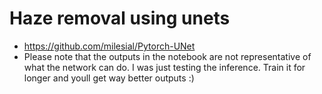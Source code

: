 # Haze removal using unets

- https://github.com/milesial/Pytorch-UNet
- Please note that the outputs in the notebook are not representative of what the network can do. I was just testing the inference. Train it for longer and youll get way better outputs :)
